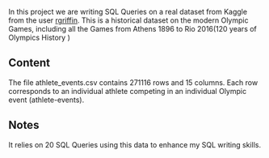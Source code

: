 In this project we are writing SQL Queries on a real dataset from Kaggle from the user [rgriffin](https://www.kaggle.com/datasets/heesoo37/120-years-of-olympic-history-athletes-and-results?select=noc_regions.csv). This is a historical dataset on the modern Olympic Games, including all the Games from Athens 1896 to Rio 2016(120 years of Olympics History )

## Content ##
The file athlete_events.csv contains 271116 rows and 15 columns. Each row corresponds to an individual athlete competing in an individual Olympic event (athlete-events).

## Notes ##
It relies on 20 SQL Queries using this data to enhance my SQL writing skills.
